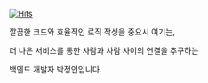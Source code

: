 [![Hits](https://hits.seeyoufarm.com/api/count/incr/badge.svg?url=https%3A%2F%2Fgithub.com%2Fgjbae1212%2Fhit-counter)](https://github.com/Jeonginbak/)

<p>깔끔한 코드와 효율적인 로직 작성을 중요시 여기는,</p> 
<p>더 나은 서비스를 통한 사람과 사람 사이의 연결을 추구하는</p> 
<p>백엔드 개발자 박정인입니다.</p> 

<!--
**Jeonginbak/Jeonginbak** is a ✨ _special_ ✨ repository because its `README.md` (this file) appears on your GitHub profile.

Here are some ideas to get you started:

- 🔭 I’m currently working on ...
- 🌱 I’m currently learning ...
- 👯 I’m looking to collaborate on ...
- 🤔 I’m looking for help with ...
- 💬 Ask me about ...
- 📫 How to reach me: ...
- 😄 Pronouns: ...
- ⚡ Fun fact: ...
-->
